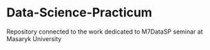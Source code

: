 # Data-Science-Practicum
Repository connected to the work dedicated to M7DataSP seminar at Masaryk University

